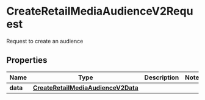 

# CreateRetailMediaAudienceV2Request

Request to create an audience

## Properties

Name | Type | Description | Notes
------------ | ------------- | ------------- | -------------
**data** | [**CreateRetailMediaAudienceV2Data**](CreateRetailMediaAudienceV2Data.md) |  | 



